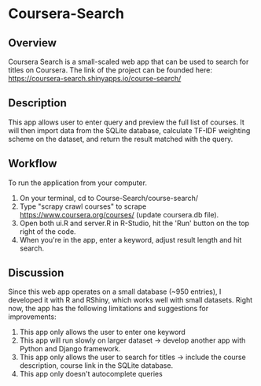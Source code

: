 # Coursera-Search

 **Overview**
 ----
 Coursera Search is a small-scaled web app that can be used to search for titles on Coursera. The link of the project can be founded here: https://coursera-search.shinyapps.io/course-search/ 

**Description**
 ----
 This app allows user to enter query and preview the full list of courses. It will then import data from the SQLite database, calculate TF-IDF weighting scheme on the dataset, and return the result matched with the query. 

 **Workflow**
 ----
 To run the application from your computer.
 1. On your terminal, cd to Course-Search/course-search/
 2. Type "scrapy crawl courses" to scrape https://www.coursera.org/courses/ (update coursera.db file).
 3. Open both ui.R and server.R in R-Studio, hit the 'Run' button on the top right of the code. 
 4. When you're in the app, enter a keyword, adjust result length and hit search.  

**Discussion**
 ----
 Since this web app operates on a small database (~950 entries), I developed it with R and RShiny, which works well with small datasets. Right now, the app has the following limitations and suggestions for improvements: 
 1. This app only allows the user to enter one keyword 
 2. This app will run slowly on larger dataset -> develop another app with Python and Django framework. 
 3. This app only allows the user to search for titles -> include the course description, course link in the SQLite database. 
 4. This app only doesn't autocomplete queries

